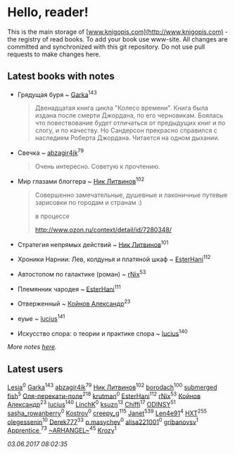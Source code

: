 # Hello, reader!
This is the main storage of [www.knigopis.com](http://www.knigopis.com) - the registry of read books.
To add your book use www-site. All changes are committed and synchronized with this git repository.
Do not use pull requests to make changes here.


## Latest books with notes
* Грядущая буря ~ [Garka](users/115/115753719718250012620-google)<sup>143</sup>
    > Двенадцатая книга цикла "Колесо времени". Книга была издана после смерти Джордана, по его черновикам. Боялась что повествование будет отличаться от предыдущих книг и по слогу, и по качеству. Но Сандерсон прекрасно справился с наследием Роберта Джордана. Читается на одном дыхании.

* Свечка ~ [abzagir4ik](users/362/3621623-vkontakte)<sup>79</sup>
    > Очень интересно. Советую к прочтению.

* Мир глазами блоггера ~ [Ник Литвинов](users/241/241974816-vkontakte)<sup>102</sup>
    > Совершенно замечательные, душевные и лаконичные путевые зарисовки по городам и странам :)
    > 
    > в процессе
    > 
    > http://www.ozon.ru/context/detail/id/7280348/

* Стратегия непрямых действий ~ [Ник Литвинов](users/241/241974816-vkontakte)<sup>101</sup>

* Хроники Нарнии: Лев, колдунья и платяной шкаф ~ [EsterHani](users/305/30558181-vkontakte)<sup>112</sup>

* Автостопом по галактике (роман) ~ [rNix](users/115/115622071-twitter)<sup>53</sup>

* Племянник чародея ~ [EsterHani](users/305/30558181-vkontakte)<sup>111</sup>

* Отверженный ~ [Койнов Александр](users/414/414040473-vkontakte)<sup>23</sup>

* еуые ~ [lucius](users/838/83820536-yandex)<sup>141</sup>

* Искусство спора: о теории и практике спора ~ [lucius](users/838/83820536-yandex)<sup>140</sup>


_More notes [here](latest_books_with_notes.md)._


## Latest users
[Lesia](users/148/1482702765127959-facebook)<sup>0</sup> 
[Garka](users/115/115753719718250012620-google)<sup>143</sup> 
[abzagir4ik](users/362/3621623-vkontakte)<sup>79</sup> 
[Ник Литвинов](users/241/241974816-vkontakte)<sup>102</sup> 
[borodach](users/157/15706320-vkontakte)<sup>100</sup> 
[submerged fish](users/471/471364154-yandex)<sup>5</sup> 
[Оля-перекати-поле](users/108/10848515355906827860-mailru)<sup>218</sup> 
[krutman](users/100/100000663835437-facebook)<sup>0</sup> 
[EsterHani](users/305/30558181-vkontakte)<sup>112</sup> 
[rNix](users/115/115622071-twitter)<sup>53</sup> 
[Койнов Александр](users/414/414040473-vkontakte)<sup>23</sup> 
[lucius](users/838/83820536-yandex)<sup>140</sup> 
[LinchK](users/111/111914981020127629196-google)<sup>0</sup> 
[ksuzn](users/118/1187171844676492-facebook)<sup>13</sup> 
[Chiffi](users/105/105831994080785626680-google)<sup>17</sup> 
[ODINSY](users/100/100978570902186865324-google)<sup>51</sup> 
[sasha_rowanberry](users/285/28594123-vkontakte)<sup>0</sup> 
[Kostrov](users/109/109099938050992847243-google)<sup>0</sup> 
[creepy_g](users/747/74743045-vkontakte)<sup>115</sup> 
[Janet](users/108/108113656204404967440-google)<sup>539</sup> 
[Len4e91](users/254/254448176-yandex)<sup>4</sup> 
[HXT](users/100/100002563462782-facebook)<sup>255</sup> 
[olegessenin](users/390/3901448-vkontakte)<sup>10</sup> 
[Derek777](users/153/15386028-yandex)<sup>33</sup> 
[p.masychev](users/282/282494905-vkontakte)<sup>0</sup> 
[alisa221001](users/172/172405580-vkontakte)<sup>0</sup> 
[gribanovsv](users/701/7011021-vkontakte)<sup>1</sup> 
[Apprentice ](users/528/52821952-vkontakte)<sup>73</sup> 
[~ARHANGEL~](users/642/64251996-vkontakte)<sup>45</sup> 
[Krozy](users/100/100001728431584-facebook)<sup>1</sup> 


_03.06.2017 08:02:35_
